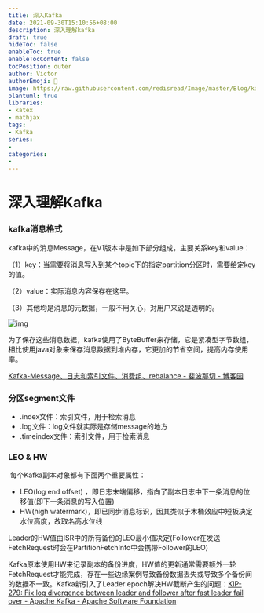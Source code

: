 ```yaml
---
title: 深入Kafka
date: 2021-09-30T15:10:56+08:00
description: 深入理解kafka
draft: true
hideToc: false
enableToc: true
enableTocContent: false
tocPosition: outer
author: Victor
authorEmoji: 👻
image: https://raw.githubusercontent.com/redisread/Image/master/Blog/kafka_logo--simple.png
plantuml: true
libraries:
- katex
- mathjax
tags:
- Kafka
series:
-
categories:
-
---
```




# 深入理解Kafka



### kafka消息格式

kafka中的消息Message，在V1版本中是如下部分组成，主要关系key和value：

（1）key：当需要将消息写入到某个topic下的指定partition分区时，需要给定key的值。

（2）value：实际消息内容保存在这里。

（3）其他均是消息的元数据，一般不用关心，对用户来说是透明的。

![img](https://cos.jiahongw.com/uPic/1486105-20200321234137001-1472708817.png)

为了保存这些消息数据，kafka使用了ByteBuffer来存储，它是紧凑型字节数组，相比使用java对象来保存消息数据到堆内存，它更加的节省空间，提高内存使用率。	







[Kafka-Message、日志和索引文件、消费组、rebalance - 斐波那切 - 博客园](https://www.cnblogs.com/youngchaolin/p/12543436.html)







### 分区segment文件

- .index文件：索引文件，用于检索消息
- .log文件：log文件就实际是存储message的地方
- .timeindex文件：索引文件，用于检索消息



### LEO & HW

​    每个Kafka副本对象都有下面两个重要属性：

- LEO(log end offset) ，即日志末端偏移，指向了副本日志中下一条消息的位移值(即下一条消息的写入位置)
- HW(high watermark)，即已同步消息标识，因其类似于木桶效应中短板决定水位高度，故取名高水位线

Leader的HW值由ISR中的所有备份的LEO最小值决定(Follower在发送FetchRequest时会在PartitionFetchInfo中会携带Follower的LEO)

  Kafka原本使用HW来记录副本的备份进度，HW值的更新通常需要额外一轮FetchRequest才能完成，存在一些边缘案例导致备份数据丢失或导致多个备份间的数据不一致。Kafka新引入了Leader epoch解决HW截断产生的问题：[KIP-279: Fix log divergence between leader and follower after fast leader fail over - Apache Kafka - Apache Software Foundation](https://cwiki.apache.org/confluence/display/KAFKA/KIP-279%3A+Fix+log+divergence+between+leader+and+follower+after+fast+leader+fail+over)









